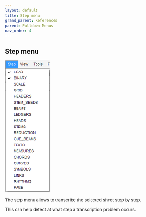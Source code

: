 ```yaml
---
layout: default
title: Step menu
grand_parent: References
parent: Pulldown Menus
nav_order: 4
---
```

## Step menu

![](../assets/images/step_menu.png)

The step menu allows to transcribe the selected sheet step by step.

This can help detect at what step a transcription problem occurs.
